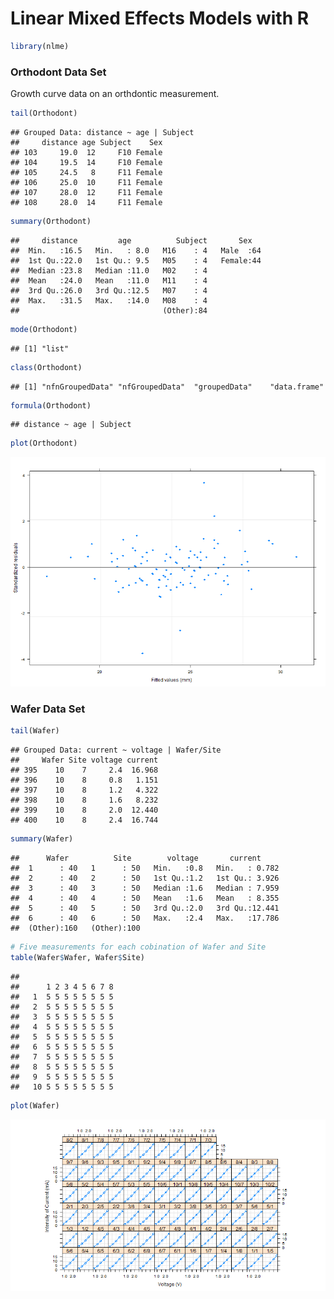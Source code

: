 Linear Mixed Effects Models with R
========================================================



```r
library(nlme)
```

### Orthodont Data Set
Growth curve data on an orthdontic measurement.

```r
tail(Orthodont)
```

```
## Grouped Data: distance ~ age | Subject
##     distance age Subject    Sex
## 103     19.0  12     F10 Female
## 104     19.5  14     F10 Female
## 105     24.5   8     F11 Female
## 106     25.0  10     F11 Female
## 107     28.0  12     F11 Female
## 108     28.0  14     F11 Female
```

```r
summary(Orthodont)
```

```
##     distance         age          Subject       Sex    
##  Min.   :16.5   Min.   : 8.0   M16    : 4   Male  :64  
##  1st Qu.:22.0   1st Qu.: 9.5   M05    : 4   Female:44  
##  Median :23.8   Median :11.0   M02    : 4              
##  Mean   :24.0   Mean   :11.0   M11    : 4              
##  3rd Qu.:26.0   3rd Qu.:12.5   M07    : 4              
##  Max.   :31.5   Max.   :14.0   M08    : 4              
##                                (Other):84
```

```r
mode(Orthodont)
```

```
## [1] "list"
```

```r
class(Orthodont)
```

```
## [1] "nfnGroupedData" "nfGroupedData"  "groupedData"    "data.frame"
```

```r
formula(Orthodont)
```

```
## distance ~ age | Subject
```


```r
plot(Orthodont)
```

![plot of chunk unnamed-chunk-3](figure/unnamed-chunk-3.png) 

### Wafer Data Set



```r
tail(Wafer)
```

```
## Grouped Data: current ~ voltage | Wafer/Site
##     Wafer Site voltage current
## 395    10    7     2.4  16.968
## 396    10    8     0.8   1.151
## 397    10    8     1.2   4.322
## 398    10    8     1.6   8.232
## 399    10    8     2.0  12.440
## 400    10    8     2.4  16.744
```

```r
summary(Wafer)
```

```
##      Wafer          Site        voltage       current      
##  1      : 40   1      : 50   Min.   :0.8   Min.   : 0.782  
##  2      : 40   2      : 50   1st Qu.:1.2   1st Qu.: 3.926  
##  3      : 40   3      : 50   Median :1.6   Median : 7.959  
##  4      : 40   4      : 50   Mean   :1.6   Mean   : 8.355  
##  5      : 40   5      : 50   3rd Qu.:2.0   3rd Qu.:12.441  
##  6      : 40   6      : 50   Max.   :2.4   Max.   :17.786  
##  (Other):160   (Other):100
```

```r
# Five measurements for each cobination of Wafer and Site
table(Wafer$Wafer, Wafer$Site)
```

```
##     
##      1 2 3 4 5 6 7 8
##   1  5 5 5 5 5 5 5 5
##   2  5 5 5 5 5 5 5 5
##   3  5 5 5 5 5 5 5 5
##   4  5 5 5 5 5 5 5 5
##   5  5 5 5 5 5 5 5 5
##   6  5 5 5 5 5 5 5 5
##   7  5 5 5 5 5 5 5 5
##   8  5 5 5 5 5 5 5 5
##   9  5 5 5 5 5 5 5 5
##   10 5 5 5 5 5 5 5 5
```


```r
plot(Wafer)
```

![plot of chunk unnamed-chunk-5](figure/unnamed-chunk-5.png) 

